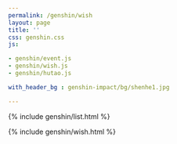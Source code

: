 ```yaml
---
permalink: /genshin/wish   
layout: page   
title: ''  
css: genshin.css  
js:

- genshin/event.js
- genshin/wish.js
- genshin/hutao.js

with_header_bg : genshin-impact/bg/shenhe1.jpg

---
```


{% include genshin/list.html %}

{% include genshin/wish.html %}